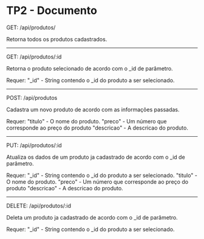 # TP2 - Documento

GET: /api/produtos/

Retorna todos os produtos cadastrados.

----------------
GET: /api/produtos/:id

Retorna o produto selecionado de acordo com o _id de parâmetro.

Requer:
   "_id" - String contendo o _id do produto a ser selecionado.

----------------
POST: /api/produtos

Cadastra um novo produto de acordo com as informações passadas.

Requer:
   "titulo" - O nome do produto.
   "preco" - Um número que corresponde ao preço do produto
   "descricao" - A descricao do produto.

----------------
PUT: /api/produtos/:id

Atualiza os dados de um produto ja cadastrado de acordo com o _id de parâmetro.

Requer:
   "_id" - String contendo o _id do produto a ser selecionado.
   "titulo" - O nome do produto.
   "preco" - Um número que corresponde ao preço do produto
   "descricao" - A descricao do produto.

----------------
DELETE: /api/produtos/:id

Deleta um produto ja cadastrado de acordo com o _id de parâmetro.

Requer:
      "_id" - String contendo o _id do produto a ser selecionado.